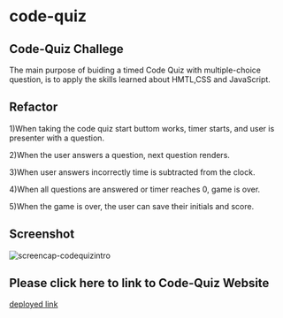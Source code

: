 # code-quiz
## Code-Quiz Challege
The main purpose of buiding a timed Code Quiz with  multiple-choice question, is to apply the skills learned about HMTL,CSS and JavaScript.

## Refactor

1)When taking the code quiz start buttom works, timer starts, and user is presenter with a question.

2)When the user answers a question, next question renders.

3)When user answers incorrectly time is subtracted from the clock. 

4)When all questions are answered or timer reaches 0, game is over.

5)When the game is over, the user can save their initials and score.

## Screenshot
![screencap-codequizintro](https://user-images.githubusercontent.com/125234173/226252118-7e2a1b12-7c14-4b2c-83b7-3656c9dbcd18.png)


## Please click here to link to Code-Quiz Website
[deployed link](https://lim204.github.io/code-quiz/)


